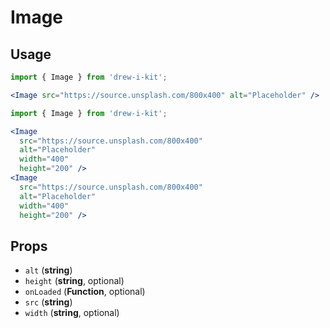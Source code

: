 # Image

## Usage

```jsx
import { Image } from 'drew-i-kit';

<Image src="https://source.unsplash.com/800x400" alt="Placeholder" />
```

```jsx
import { Image } from 'drew-i-kit';

<Image
  src="https://source.unsplash.com/800x400"
  alt="Placeholder"
  width="400"
  height="200" />
<Image
  src="https://source.unsplash.com/800x400"
  alt="Placeholder"
  width="400"
  height="200" />
```

## Props

- `alt` (**string**)
- `height` (**string**, optional)
- `onLoaded` (**Function**, optional)
- `src` (**string**)
- `width` (**string**, optional)